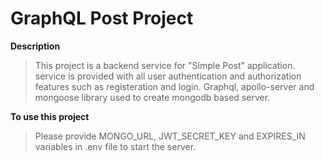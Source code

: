 # GraphQL Post Project

**Description**

> This project is a backend service for "Simple Post" application.
> service is provided with all user authentication and authorization features such as registeration and login.
> Graphql, apollo-server and mongoose library used to create mongodb based server.

**To use this project**

> Please provide MONGO_URL, JWT_SECRET_KEY and EXPIRES_IN variables in .env file to start the server.
